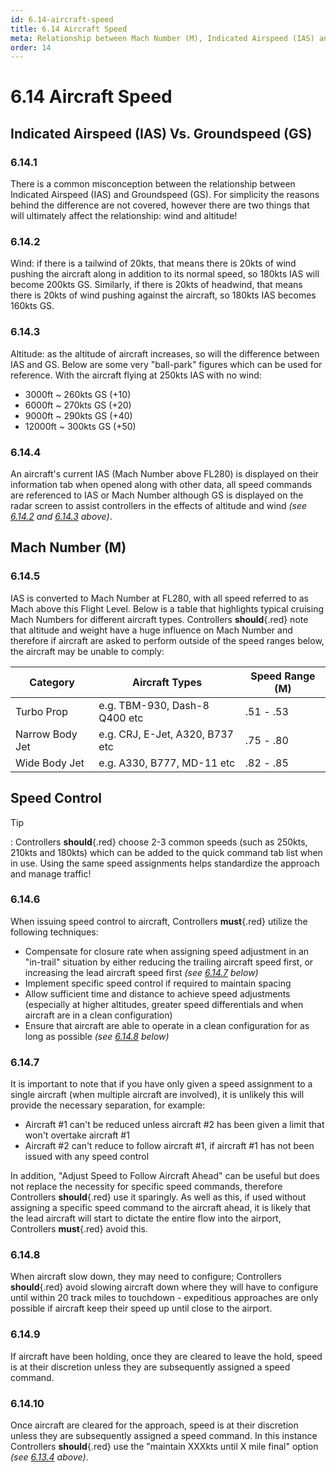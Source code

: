 ```yaml
---
id: 6.14-aircraft-speed
title: 6.14 Aircraft Speed
meta: Relationship between Mach Number (M), Indicated Airspeed (IAS) and Groundspeed (GS) on Infinte Flight.
order: 14
---
```


# 6.14  Aircraft Speed

 

## Indicated Airspeed (IAS) Vs. Groundspeed (GS)

### 6.14.1    

There is a common misconception between the relationship between Indicated Airspeed (IAS) and Groundspeed (GS). For simplicity the reasons behind the difference are not covered, however there are two things that will ultimately affect the relationship: wind and altitude! 



### 6.14.2    

Wind: if there is a tailwind of 20kts, that means there is 20kts of wind pushing the aircraft along in addition to its normal speed, so 180kts IAS will become 200kts GS. Similarly, if there is 20kts of headwind, that means there is 20kts of wind pushing against the aircraft, so 180kts IAS becomes 160kts GS.



### 6.14.3    

Altitude: as the altitude of aircraft increases, so will the difference between IAS and GS. Below are some very "ball-park" figures which can be used for reference. With the aircraft flying at 250kts IAS with no wind:

- 3000ft ~ 260kts GS (+10)
- 6000ft ~ 270kts GS (+20)
- 9000ft ~ 290kts GS (+40)
- 12000ft ~ 300kts GS (+50)



### 6.14.4

An aircraft's current IAS (Mach Number above FL280) is displayed on their information tab when opened along with other data, all speed commands are referenced to IAS or Mach Number although GS is displayed on the radar screen to assist controllers in the effects of altitude and wind *(see [6.14.2](/guide/atc-manual/6.-radar/6.14-aircraft-speed#6.14.2) and [6.14.3](/guide/atc-manual/6.-radar/6.14-aircraft-speed#6.14.3) above)*.



## Mach Number (M)



### 6.14.5

IAS is converted to Mach Number at FL280, with all speed referred to as Mach above this Flight Level. Below is a table that highlights typical cruising Mach Numbers for different aircraft types. Controllers **should**{.red} note that altitude and weight have a huge influence on Mach Number and therefore if aircraft are asked to perform outside of the speed ranges below, the aircraft may be unable to comply:



| Category        | Aircraft Types                  | Speed Range (M) |
| --------------- | ------------------------------- | --------------- |
| Turbo Prop      | e.g. TBM-930, Dash-8 Q400 etc   | .51 - .53       |
| Narrow Body Jet | e.g. CRJ, E-Jet, A320, B737 etc | .75 - .80       |
| Wide Body Jet   | e.g. A330, B777, MD-11 etc      | .82 - .85       |



## Speed Control



Tip

: Controllers **should**{.red} choose 2-3 common speeds (such as 250kts, 210kts and 180kts) which can be added to the quick command tab list when in use. Using the same speed assignments helps standardize the approach and manage traffic!



### 6.14.6

When issuing speed control to aircraft, Controllers **must**{.red} utilize the following techniques:



- Compensate for closure rate when assigning speed adjustment in an "in-trail" situation by either reducing the trailing aircraft speed first, or increasing the lead aircraft speed first *(see [6.14.7](/guide/atc-manual/6.-radar/6.14-aircraft-speed#6.14.7) below)*
- Implement specific speed control if required to maintain spacing
- Allow sufficient time and distance to achieve speed adjustments (especially at higher altitudes, greater speed differentials and when aircraft are in a clean configuration)
- Ensure that aircraft are able to operate in a clean configuration for as long as possible *(see [6.14.8](/guide/atc-manual/6.-radar/6.14-aircraft-speed#6.14.8) below)*



### 6.14.7

It is important to note that if you have only given a speed assignment to a single aircraft (when multiple aircraft are involved), it is unlikely this will provide the necessary separation, for example:



- Aircraft #1 can't be reduced unless aircraft #2 has been given a limit that won't overtake aircraft #1
- Aircraft #2 can't reduce to follow aircraft #1, if aircraft #1 has not been issued with any speed control



In addition, "Adjust Speed to Follow Aircraft Ahead" can be useful but does not replace the necessity for specific speed commands, therefore Controllers **should**{.red} use it sparingly. As well as this, if used without assigning a specific speed command to the aircraft ahead, it is likely that the lead aircraft will start to dictate the entire flow into the airport, Controllers **must**{.red} avoid this.



### 6.14.8

When aircraft slow down, they may need to configure; Controllers **should**{.red} avoid slowing aircraft down where they will have to configure until within 20 track miles to touchdown - expeditious approaches are only possible if aircraft keep their speed up until close to the airport. 



### 6.14.9

If aircraft have been holding, once they are cleared to leave the hold, speed is at their discretion unless they are subsequently assigned a speed command.



### 6.14.10

Once aircraft are cleared for the approach, speed is at their discretion unless they are subsequently assigned a speed command. In this instance Controllers **should**{.red} use the "maintain XXXkts until X mile final" option *(see [6.13.4](/guide/atc-manual/6.-radar/6.13-handover-to-towerunicom#6.13.4) above)*.
